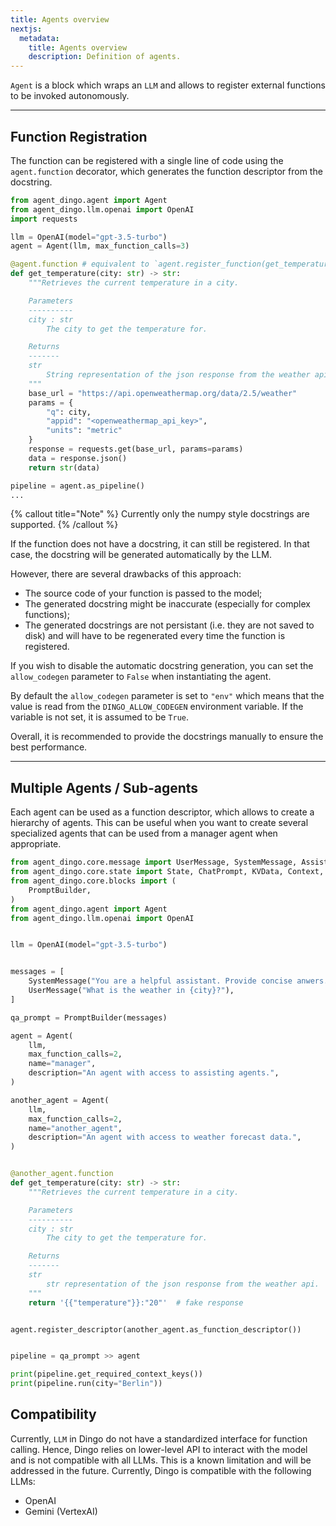 ```yaml
---
title: Agents overview
nextjs:
  metadata:
    title: Agents overview
    description: Definition of agents.
---
```


`Agent` is a block which wraps an `LLM` and allows to register external functions to be invoked autonomously.

---

## Function Registration

The function can be registered with a single line of code using the `agent.function` decorator, which generates the function descriptor from the docstring.

```python
from agent_dingo.agent import Agent
from agent_dingo.llm.openai import OpenAI
import requests

llm = OpenAI(model="gpt-3.5-turbo")
agent = Agent(llm, max_function_calls=3)

@agent.function # equivalent to `agent.register_function(get_temperature)`
def get_temperature(city: str) -> str:
    """Retrieves the current temperature in a city.

    Parameters
    ----------
    city : str
        The city to get the temperature for.

    Returns
    -------
    str
        String representation of the json response from the weather api.
    """
    base_url = "https://api.openweathermap.org/data/2.5/weather"
    params = {
        "q": city,
        "appid": "<openweathermap_api_key>",
        "units": "metric"
    }
    response = requests.get(base_url, params=params)
    data = response.json()
    return str(data)

pipeline = agent.as_pipeline()
...

```

{% callout title="Note" %}
Currently only the numpy style docstrings are supported.
{% /callout %}

If the function does not have a docstring, it can still be registered. In that case, the docstring will be generated automatically by the LLM.

However, there are several drawbacks of this approach:

- The source code of your function is passed to the model;
- The generated docstring might be inaccurate (especially for complex functions);
- The generated docstrings are not persistant (i.e. they are not saved to disk) and will have to be regenerated every time the function is registered.

If you wish to disable the automatic docstring generation, you can set the `allow_codegen` parameter to `False` when instantiating the agent.

By default the `allow_codegen` parameter is set to `"env"` which means that the value is read from the `DINGO_ALLOW_CODEGEN` environment variable. If the variable is not set, it is assumed to be `True`.

Overall, it is recommended to provide the docstrings manually to ensure the best performance.

---

## Multiple Agents / Sub-agents

Each agent can be used as a function descriptor, which allows to create a hierarchy of agents. This can be useful when you want to create several specialized agents that can be used from a manager agent when appropriate.

```python
from agent_dingo.core.message import UserMessage, SystemMessage, AssistantMessage
from agent_dingo.core.state import State, ChatPrompt, KVData, Context, Store
from agent_dingo.core.blocks import (
    PromptBuilder,
)
from agent_dingo.agent import Agent
from agent_dingo.llm.openai import OpenAI


llm = OpenAI(model="gpt-3.5-turbo")


messages = [
    SystemMessage("You are a helpful assistant. Provide concise anwers."),
    UserMessage("What is the weather in {city}?"),
]

qa_prompt = PromptBuilder(messages)

agent = Agent(
    llm,
    max_function_calls=2,
    name="manager",
    description="An agent with access to assisting agents.",
)

another_agent = Agent(
    llm,
    max_function_calls=2,
    name="another_agent",
    description="An agent with access to weather forecast data.",
)


@another_agent.function
def get_temperature(city: str) -> str:
    """Retrieves the current temperature in a city.

    Parameters
    ----------
    city : str
        The city to get the temperature for.

    Returns
    -------
    str
        str representation of the json response from the weather api.
    """
    return '{{"temperature"}}:"20"'  # fake response


agent.register_descriptor(another_agent.as_function_descriptor())


pipeline = qa_prompt >> agent

print(pipeline.get_required_context_keys())
print(pipeline.run(city="Berlin"))

```

## Compatibility

Currently, `LLM` in Dingo do not have a standardized interface for function calling. Hence, Dingo relies on lower-level API to interact with the model and is not compatible with all LLMs. This is a known limitation and will be addressed in the future. Currently, Dingo is compatible with the following LLMs:

- OpenAI
- Gemini (VertexAI)